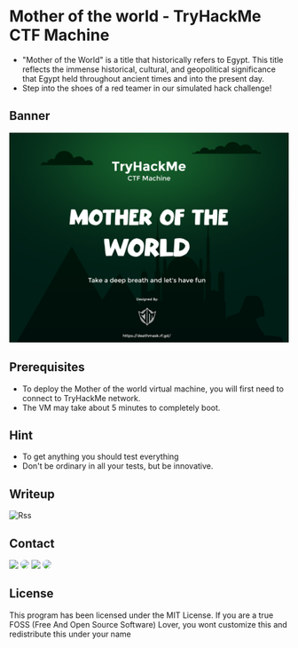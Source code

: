 # Mother of the world -  TryHackMe CTF Machine
* "Mother of the World" is a title that historically refers to Egypt. This title reflects the immense historical, cultural, and geopolitical significance that Egypt held throughout ancient times and into the present day.
* Step into the shoes of a red teamer in our simulated hack challenge! 




## Banner

![mother of the world Desktop Banner](./website-demo-image/motw_ctf.png "Desktop Banner")




## Prerequisites

* To deploy the Mother of the world virtual machine, you will first need to connect to TryHackMe network.
* The VM may take about 5 minutes to completely boot.




## Hint

* To get anything you should test everything
* Don't be ordinary in all your tests, but be innovative.




## Writeup

![Rss](https://custom-icon-badges.herokuapp.com/badge/Writeup-yellow?style=for-the-badge&logo=writeup&logoColor=white)




## Contact

<p align="left">
  <a href="https://deathmask.rf.gd" target="_blank"><img src="https://custom-icon-badges.herokuapp.com/badge/Website-white?style=for-the-badge&logo=earth_9647256&logoColor=black%22%20style=%22border-radius:%2030px%22%20target=%22_blank"></a>
  <a href="https://www.linkedin.com/in/ahmed-abd-alalim-286768299/" target="_blank"><img src="https://img.shields.io/badge/-LinkedIn-%230077B5?style=for-the-badge&logo=linkedin&logoColor=white" style="border-radius: 30px" target="_blank"></a>
  <a href="https://github.com/Death-Mask" target="_blank"><img src="https://img.shields.io/badge/GitHub-000000?style=for-the-badge&logo=github&logoColor=whit style="border-radius: 30px" target="_blank"></a>
  <a href="https://tryhackme.com/p/DeathMask" target="_blank"><img src="https://custom-icon-badges.herokuapp.com/badge/TryHackMe-262c3e?style=for-the-badge&logo=tryhackme&logoColor=white" style="border-radius: 30px" target="_blank"></a>
</p>




## License

This program has been licensed under the MIT License. If you are a true FOSS (Free And Open Source Software) Lover, you wont customize this and redistribute this under your name
